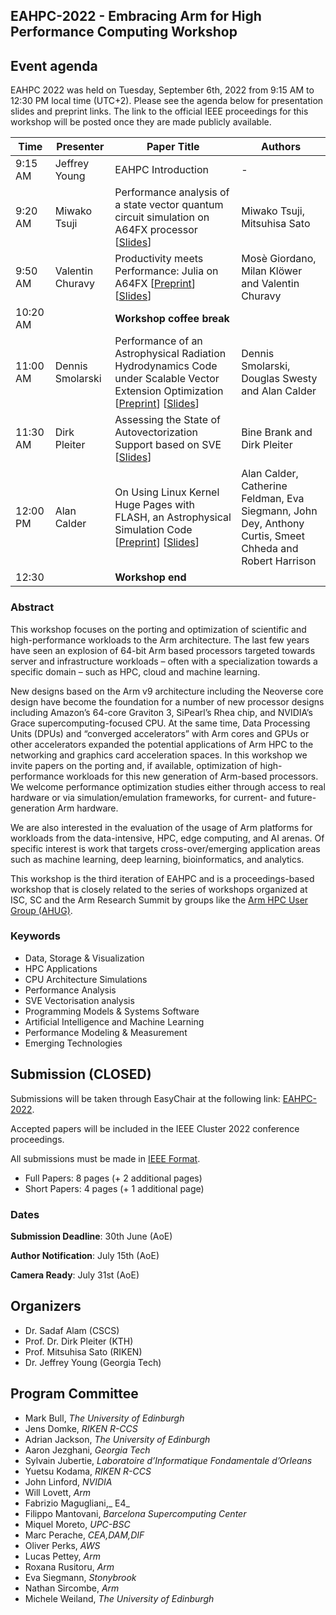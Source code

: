## EAHPC-2022 - Embracing Arm for High Performance Computing Workshop

## Event agenda

EAHPC 2022 was held on Tuesday, September 6th, 2022 from 9:15 AM to 12:30 PM local time (UTC+2). Please see the agenda below for presentation slides and preprint links. The link to the official IEEE proceedings for this workshop will be posted once they are made publicly available.

| Time     | Presenter        | Paper Title                                                  | Authors                                                      |
| -------- | ---------------- | ------------------------------------------------------------ | ------------------------------------------------------------ |
| 9:15 AM  | Jeffrey Young    | EAHPC Introduction                                           | -                                                            |
| 9:20 AM  | Miwako Tsuji     | Performance  analysis of a state vector quantum circuit simulation on A64FX processor [[Slides](https://github.com/arm-hpc-user-group/eahpc-2022/blob/11d031b3e9ccb6c4a25fff768fc332098b7ba6fd/presentations/01_tsuji_perf_analysis_sv_quantum_circuit_eahpc22.pdf)] | Miwako Tsuji, Mitsuhisa Sato                                 |
| 9:50 AM  | Valentin Churavy | Productivity  meets Performance: Julia on A64FX [[Preprint](https://arxiv.org/abs/2207.12762)] [[Slides](https://github.com/arm-hpc-user-group/eahpc-2022/blob/11d031b3e9ccb6c4a25fff768fc332098b7ba6fd/presentations/02_churavy_productivity_performance_a64fx_eahpc_2022.pdf)]             | Mosè Giordano, Milan Klöwer and  Valentin Churavy            |
| 10:20 AM |                  | **Workshop coffee break**                                    |                                                              |
| 11:00 AM | Dennis Smolarski | Performance  of an Astrophysical Radiation Hydrodynamics Code under Scalable Vector Extension Optimization [[Preprint](https://arxiv.org/abs/2207.13251)] [[Slides](https://github.com/arm-hpc-user-group/eahpc-2022/blob/11d031b3e9ccb6c4a25fff768fc332098b7ba6fd/presentations/03_smolarski_astrophysical_radiation_sve_eahpc22.pdf)] | Dennis Smolarski, Douglas Swesty  and Alan Calder            |
| 11:30 AM | Dirk Pleiter     | Assessing  the State of Autovectorization Support based on SVE [[Slides](https://github.com/arm-hpc-user-group/eahpc-2022/blob/11d031b3e9ccb6c4a25fff768fc332098b7ba6fd/presentations/04_pleiter_assessing_state_autovectorization_sve_eahpc22.pdf)] | Bine Brank and Dirk Pleiter                                  |
| 12:00 PM | Alan Calder      | On Using Linux Kernel Huge Pages with FLASH, an Astrophysical Simulation Code [[Preprint](https://arxiv.org/abs/2207.13685)] [[Slides](https://github.com/arm-hpc-user-group/eahpc-2022/blob/11d031b3e9ccb6c4a25fff768fc332098b7ba6fd/presentations/05_calder_linux_huge_pages_flash_eahpc_2022.pdf)] | Alan Calder, Catherine Feldman,  Eva Siegmann, John Dey, Anthony Curtis, Smeet Chheda and Robert Harrison |
| 12:30    |                  | **Workshop end**                                             |                                                              |

### Abstract
This workshop focuses on the porting and optimization of scientific and high-performance workloads to the Arm architecture. The last few years have seen an explosion of 64-bit Arm based processors targeted towards server and infrastructure workloads – often with a specialization towards a specific domain – such as HPC, cloud and machine learning.

New designs based on the Arm v9 architecture including the Neoverse core design have become the foundation for a number of new processor designs including Amazon’s 64-core Graviton 3, SiPearl’s Rhea chip, and NVIDIA’s Grace supercomputing-focused CPU. At the same time, Data Processing Units (DPUs) and “converged accelerators” with Arm cores and GPUs or other accelerators expanded the potential applications of Arm HPC to the networking and graphics card acceleration spaces.
In this workshop we invite papers on the porting and, if available, optimization of high-performance workloads for this new generation of Arm-based processors. We welcome performance optimization studies either through access to real hardware or via simulation/emulation frameworks, for current- and future-generation Arm hardware. 

We are also interested in the evaluation of the usage of Arm platforms for workloads from the data-intensive, HPC, edge computing,  and AI arenas. Of specific interest is work that targets cross-over/emerging application areas such as machine learning, deep learning, bioinformatics, and analytics.

This workshop is the third iteration of EAHPC and is a proceedings-based workshop that is closely related to the series of workshops organized at ISC, SC and the Arm Research Summit by groups like the [Arm HPC User Group (AHUG)](a-hug.org).

### Keywords

* Data, Storage & Visualization
* HPC Applications
* CPU Architecture Simulations
* Performance Analysis
* SVE Vectorisation analysis
* Programming Models & Systems Software
* Artificial Intelligence and Machine Learning
* Performance Modeling & Measurement
* Emerging Technologies

## Submission (CLOSED)

Submissions will be taken through EasyChair at the following link: [EAHPC-2022](https://easychair.org/conferences/?conf=eahpc2022).

Accepted papers will be included in the IEEE Cluster 2022 conference proceedings.

All submissions must be made in [IEEE Format](https://www.ieee.org/conferences/publishing/templates.html). 

* Full Papers: 8 pages (+ 2 additional pages)
* Short Papers: 4 pages (+ 1 additional page)

### Dates

**Submission Deadline**: 30th June (AoE)

**Author Notification**: July 15th (AoE)

**Camera Ready**: July 31st (AoE)

## Organizers

* Dr. Sadaf Alam (CSCS)
* Prof. Dr. Dirk Pleiter (KTH)
* Prof. Mitsuhisa Sato (RIKEN)
* Dr. Jeffrey Young (Georgia Tech)

## Program Committee

- Mark Bull, _The University of Edinburgh_
- Jens Domke, _RIKEN R-CCS_
- Adrian Jackson, _The University of Edinburgh_
- Aaron Jezghani, _Georgia Tech_
- Sylvain Jubertie, _Laboratoire d’Informatique Fondamentale d’Orleans_
- Yuetsu Kodama, _RIKEN R-CCS_
- John Linford, _NVIDIA_
- Will Lovett, _Arm_
- Fabrizio Magugliani,_ E4_
- Filippo Mantovani, _Barcelona Supercomputing Center_
- Miquel Moreto, _UPC-BSC_
- Marc Perache, _CEA,DAM,DIF_
- Oliver Perks, _AWS_
- Lucas Pettey, _Arm_
- Roxana Rusitoru, _Arm_
- Eva Siegmann, _Stonybrook_
- Nathan Sircombe, _Arm_
- Michele Weiland, _The University of Edinburgh_
